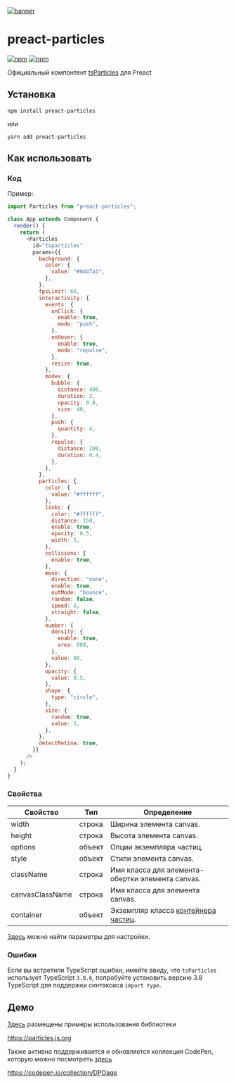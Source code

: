 [![banner](https://particles.js.org/images/banner3.png)](https://particles.js.org)

# preact-particles

[![npm](https://img.shields.io/npm/v/preact-particles)](https://www.npmjs.com/package/preact-particles) [![npm](https://img.shields.io/npm/dm/preact-particles)](https://www.npmjs.com/package/preact-particles)

Официальный компонтент [tsParticles](https://github.com/matteobruni/tsparticles) для Preact

## Установка

```shell
npm install preact-particles
```

или

```shell
yarn add preact-particles
```

## Как использовать

### Код

Пример:

```javascript
import Particles from "preact-particles";

class App extends Component {
  render() {
    return (
      <Particles
        id="tsparticles"
        params={{
          background: {
            color: {
              value: "#0d47a1",
            },
          },
          fpsLimit: 60,
          interactivity: {
            events: {
              onClick: {
                enable: true,
                mode: "push",
              },
              onHover: {
                enable: true,
                mode: "repulse",
              },
              resize: true,
            },
            modes: {
              bubble: {
                distance: 400,
                duration: 2,
                opacity: 0.8,
                size: 40,
              },
              push: {
                quantity: 4,
              },
              repulse: {
                distance: 200,
                duration: 0.4,
              },
            },
          },
          particles: {
            color: {
              value: "#ffffff",
            },
            links: {
              color: "#ffffff",
              distance: 150,
              enable: true,
              opacity: 0.5,
              width: 1,
            },
            collisions: {
              enable: true,
            },
            move: {
              direction: "none",
              enable: true,
              outMode: "bounce",
              random: false,
              speed: 6,
              straight: false,
            },
            number: {
              density: {
                enable: true,
                area: 800,
              },
              value: 80,
            },
            opacity: {
              value: 0.5,
            },
            shape: {
              type: "circle",
            },
            size: {
              random: true,
              value: 5,
            },
          },
          detectRetina: true,
        }}
      />
    );
  }
}
```

### Свойства

| Свойство        | Тип    | Определение                                                                                                      |
| --------------- | ------ | ---------------------------------------------------------------------------------------------------------------- |
| width           | строка | Ширина элемента canvas.                                                                                          |
| height          | строка | Высота элемента canvas.                                                                                          |
| options         | объект | Опции экземпляра частиц.                                                                                         |
| style           | объект | Стили элемента canvas.                                                                                           |
| className       | строка | Имя класса для элемента-обертки элемента canvas.                                                                 |
| canvasClassName | строка | Имя класса для элемента canvas.                                                                                  |
| container       | объект | Экземпляр класса [контейнера частиц](https://particles.js.org/docs/modules/_core_container_.html). |

[Здесь](https://particles.js.org) можно найти параметры для настройки.

### Ошибки

Если вы встретили TypeScript ошибки, имейте ввиду, что `tsParticles` использует TypeScript `3.9.6`, попробуйте установить версию 3.8 TypeScript для поддержки синтаксиса `import type`.

## Демо

[Здесь](https://particles.js.org) размещены примеры использования библиотеки

<https://particles.js.org>

Также активно поддерживается и обновляется коллекция CodePen, которую можно посмотреть [здесь](https://codepen.io/collection/DPOage)

<https://codepen.io/collection/DPOage>
